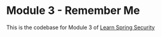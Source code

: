 # Module 3 - Remember Me
This is the codebase for Module 3 of [Learn Spring Security](http://bit.ly/github-lss)
